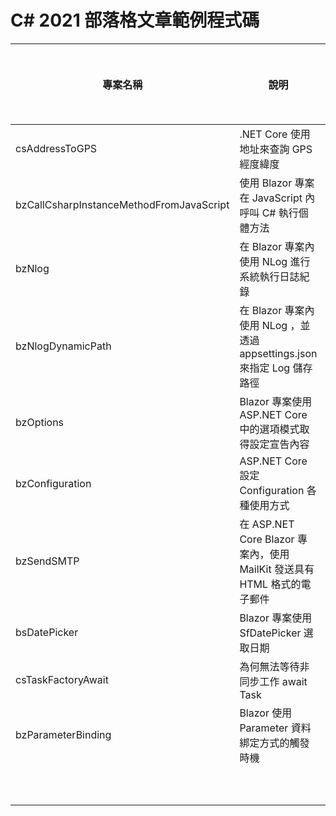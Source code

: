 # C# 2021 部落格文章範例程式碼

|專案名稱|說明|部落格網址|
|-|-|-|
|csAddressToGPS|.NET Core 使用地址來查詢 GPS 經度緯度||
|bzCallCsharpInstanceMethodFromJavaScript|使用 Blazor 專案在 JavaScript 內呼叫 C# 執行個體方法||
|bzNlog|在 Blazor 專案內使用 NLog 進行系統執行日誌紀錄||
|bzNlogDynamicPath|在 Blazor 專案內使用 NLog ，並透過 appsettings.json 來指定 Log 儲存路徑||
|bzOptions|Blazor 專案使用ASP.NET Core 中的選項模式取得設定宣告內容||
|bzConfiguration|ASP.NET Core 設定 Configuration 各種使用方式||
|bzSendSMTP|在 ASP.NET Core Blazor 專案內，使用 MailKit 發送具有 HTML 格式的電子郵件||
|bsDatePicker|Blazor 專案使用 SfDatePicker 選取日期||
|csTaskFactoryAwait|為何無法等待非同步工作 await Task||
|bzParameterBinding|Blazor 使用 Parameter 資料綁定方式的觸發時機||
||||
||||
||||
||||
||||
||||
||||
||||
||||
||||

